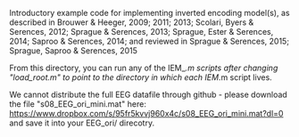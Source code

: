 Introductory example code for implementing inverted encoding model(s), as described in Brouwer & Heeger, 2009; 2011; 2013; Scolari, Byers & Serences, 2012; Sprague & Serences, 2013; Sprague, Ester & Serences, 2014; Saproo & Serences, 2014; and reviewed in Sprague & Serences, 2015; Sprague, Saproo & Serences, 2015

From this directory, you can run any of the IEM_*.m scripts after changing "load_root.m" to point to the directory in which each IEM*.m script lives.

We cannot distribute the full EEG datafile through github - please download the file "s08_EEG_ori_mini.mat" here: https://www.dropbox.com/s/95fr5kvvj960x4c/s08_EEG_ori_mini.mat?dl=0 and save it into your EEG_ori/ direcotry.
